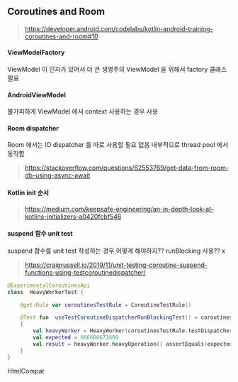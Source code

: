 


## Coroutines and Room

> https://developer.android.com/codelabs/kotlin-android-training-coroutines-and-room#10

#### ViewModelFactory 
ViewModel 이 인자가 있어서 더 큰 생명주의 ViewModel 을 위해서 factory 클래스 필요

#### AndroidViewModel
불가피하게 ViewModel 에서 context 사용하는 경우 사용

#### Room dispatcher
Room 에서는 IO dispatcher 를 따로 사용할 필요 없음 내부적으로 thread pool 에서 동작함
> https://stackoverflow.com/questions/62553769/get-data-from-room-db-using-async-await

#### Kotlin init 순서
> https://medium.com/keepsafe-engineering/an-in-depth-look-at-kotlins-initializers-a0420fcbf546

#### suspend 함수 unit test
suspend 함수를 unit test 작성하는 경우 어떻게 해야하지??
runBlocking<Unit> 사용?? x

> https://craigrussell.io/2019/11/unit-testing-coroutine-suspend-functions-using-testcoroutinedispatcher/
> 
```kotlin
@ExperimentalCoroutinesApi 
class  HeavyWorkerTest { 

	@get:Rule var coroutinesTestRule = CoroutineTestRule() 

	@Test fun  useTestCoroutineDispatcherRunBlockingTest() = coroutinesTestRule.testDispatcher.runBlockingTest 
	{ 
		val heavyWorker = HeavyWorker(coroutinesTestRule.testDispatcherProvider) 
		val expected = 666666671666  
		val result = heavyWorker.heavyOperation() assertEquals(expected, result) 
	} 
}
```
 
HtmlCompat
<!--stackedit_data:
eyJoaXN0b3J5IjpbLTQ3NjI4OTM1Ml19
-->